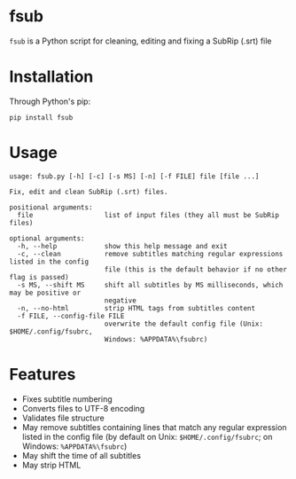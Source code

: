 # fsub
`fsub` is a Python script for cleaning, editing and fixing a SubRip (.srt) file

# Installation
Through Python's pip:
```
pip install fsub
```

# Usage
```
usage: fsub.py [-h] [-c] [-s MS] [-n] [-f FILE] file [file ...]

Fix, edit and clean SubRip (.srt) files.

positional arguments:
  file                  list of input files (they all must be SubRip files)

optional arguments:
  -h, --help            show this help message and exit
  -c, --clean           remove subtitles matching regular expressions listed in the config
                        file (this is the default behavior if no other flag is passed)
  -s MS, --shift MS     shift all subtitles by MS milliseconds, which may be positive or
                        negative
  -n, --no-html         strip HTML tags from subtitles content
  -f FILE, --config-file FILE
                        overwrite the default config file (Unix: $HOME/.config/fsubrc,
                        Windows: %APPDATA%\fsubrc)
```

# Features
- Fixes subtitle numbering
- Converts files to UTF-8 encoding
- Validates file structure
- May remove subtitles containing lines that match any regular expression listed in the config file (by default on Unix: `$HOME/.config/fsubrc`; on Windows: `%APPDATA%\fsubrc`)
- May shift the time of all subtitles
- May strip HTML
